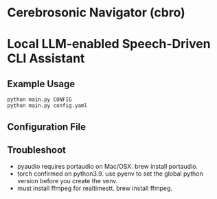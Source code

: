 # Cerebrosonic Navigator (cbro)
# Local LLM-enabled Speech-Driven CLI Assistant

## Example Usage

```
python main.py CONFIG
python main.py config.yaml
```

## Configuration File

## Troubleshoot
- pyaudio requires portaudio on Mac/OSX. brew install portaudio.
- torch confirmed on python3.9. use pyenv to set the global python version before you create the venv.
- must install ffmpeg for realtimestt. brew install ffmpeg.